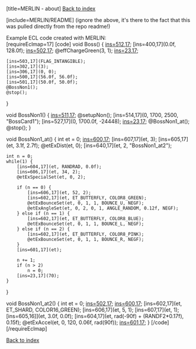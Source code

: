 [title=MERLIN - about]
[Back to index](#s=MERLIN/doc/index)  

[include=MERLIN/README]
(ignore the above, it's there to the fact that this was pulled directly from the repo readme!)

Example ECL code created with MERLIN:  
[requireEclmap=17]
[code]
 void Boss() {
	[ins=512,17](0);
	[ins=400,17](0.0f, 128.0f);
	[ins=502,17](FLAG_INTANGIBLE);
	@effChargeGreen(3, 1);
	[ins=23,17](120);

	[ins=503,17](FLAG_INTANGIBLE);
	[ins=302,17](3);
	[ins=306,17](0, 0);
	[ins=500,17](56.0f, 56.0f);
	[ins=501,17](50.0f, 50.0f);
	@BossNon1();
	@stop();
 }

 void BossNon1() {
	[ins=511,17](9400);
	@setupNon();
	[ins=514,17](0, 1700, 2500, "BossCard1");
	[ins=527,17](0, 1700.0f, -24448);
	[ins=23,17](90);
	@BossNon1_at();
	@stop();
 }

 void BossNon1_at() {
	int et = 0;
	[ins=600,17](et);
	[ins=607,17](et, 3);
	[ins=605,17](et, 3.1f, 2.7f);
	@etExDist(et, 0);
	[ins=640,17](et, 2, "BossNon1_at2");

	int n = 0;
	while(1) {
		[ins=604,17](et, RANDRAD, 0.0f);
		[ins=606,17](et, 34, 2);
		@etExSpecialSet(et, 0, 2);

		if (n == 0) {
			[ins=606,17](et, 52, 2);
			[ins=602,17](et, ET_BUTTERFLY, COLOR8_GREEN);
			@etExBounceSet(et, 0, 1, 1, BOUNCE_U, NEGF);
			@etExAngleSet(et, 0, 2, 0, 1, ANGLE_RANDOM, 0.12f, NEGF);
		} else if (n == 1) {
			[ins=602,17](et, ET_BUTTERFLY, COLOR8_BLUE);
			@etExBounceSet(et, 0, 1, 1, BOUNCE_L, NEGF);
		} else if (n == 2) {
			[ins=602,17](et, ET_BUTTERFLY, COLOR8_PINK);
			@etExBounceSet(et, 0, 1, 1, BOUNCE_R, NEGF);
		}
		[ins=601,17](et);

		n += 1;
		if (n > 2)
			n = 0;
		[ins=23,17](70);
	}
 }

 void BossNon1_at2() {
	int et = 0;
	[ins=502,17](FLAG_INTANGIBLE);
	[ins=600,17](et);
	[ins=602,17](et, ET_SHARD, COLOR16_GREEN);
	[ins=606,17](et, 5, 1);
	[ins=607,17](et, 1);
	[ins=605,16]](et, 3.0f, 0.0f);
	[ins=604,17](et, rad(-90f) + (RANDF2*0.17f), 0.15f);
	@etExAccel(et, 0, 120, 0.06f, rad(90f));
	[ins=601,17](et);
 }
[/code]
[/requireEclmap]  

[Back to index](#s=MERLIN/doc/index)